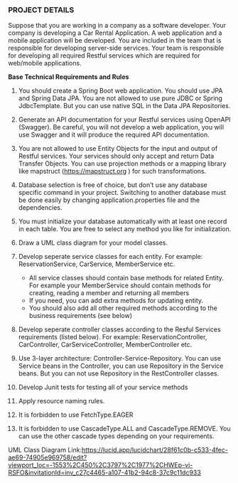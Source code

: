 ### PROJECT DETAILS ###
Suppose that you are working in a company as a software developer. Your company is developing a Car
Rental Application. A web application and a mobile application will be developed. You are included in
the team that is responsible for developing server-side services.
Your team is responsible for developing all required Restful services which are required for web/mobile
applications.

**Base Technical Requirements and Rules**

1. You should create a Spring Boot web application. You should use JPA and Spring Data JPA. You are
not allowed to use pure JDBC or Spring JdbcTemplate. But you can use native SQL in the Data JPA
Repositories.

2. Generate an API documentation for your Restful services using OpenAPI (Swagger). Be careful, you
will not develop a web application, you will use Swagger and it will produce the required API
documentation.

3. You are not allowed to use Entity Objects for the input and output of Restful services. Your services
should only accept and return Data Transfer Objects. You can use projection methods or a mapping
library like mapstruct (https://mapstruct.org ) for such transformations.

4. Database selection is free of choice, but don’t use any database specific command in your project.
Switching to another database must be done easily by changing application.properties file and the
dependencies.

5. You must initialize your database automatically with at least one record in each table. You are free to
select any method you like for initialization.

6. Draw a UML class diagram for your model classes.

7. Develop seperate service classes for each entity. For example: ReservationService, CarService,
MemberService etc.

    - All service classes should contain base methods for related Entity. For example your MemberService should contain methods for creating, reading a member and returning all members
    - If you need, you can add extra methods for updating entity.
    - You should also add all other required methods according to the business requirements (see below)

9. Develop seperate controller classes according to the Resful Services requirements (listed below). For
example: ReservationController, CarController, CarServiceController, MemberController etc.

11. Use 3-layer architecture: Controller-Service-Repository. You can use Service beans in the Controller,
you can use Repository in the Service beans. But you can not use Repository in the RestController
classes.
12. Develop Junit tests for testing all of your service methods
13. Apply resource naming rules.
14. It is forbidden to use FetchType.EAGER
15. It is forbidden to use CascadeType.ALL and CascadeType.REMOVE. You can use the other cascade
types depending on your requirements.

UML Class Diagram Link:https://lucid.app/lucidchart/28f61c0b-c533-4fec-ae69-74905e969758/edit?viewport_loc=-1553%2C450%2C3797%2C1977%2CHWEp-vi-RSFO&invitationId=inv_c27c4465-a107-41b2-94c8-37c9c11dc933